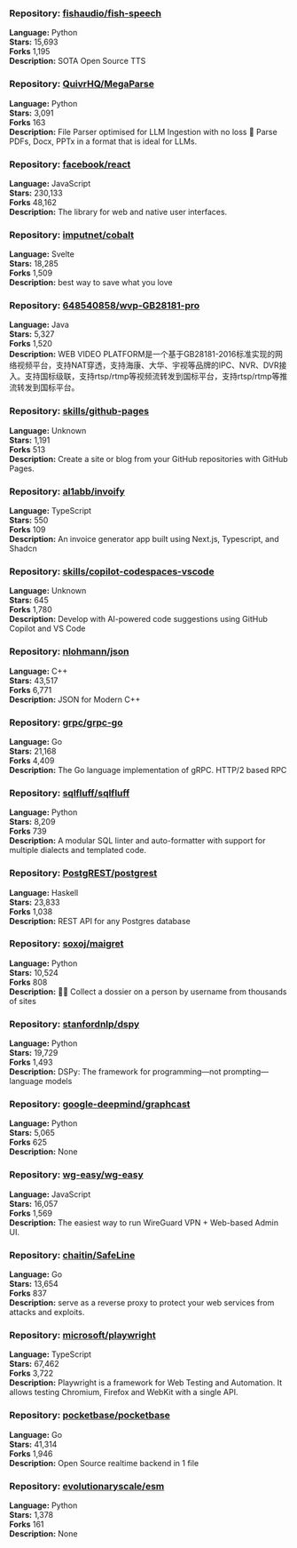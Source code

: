 ### **Repository:** [fishaudio/fish-speech](https://github.com/fishaudio/fish-speech)  

**Language:** Python  
**Stars:** 15,693  
**Forks** 1,195  
**Description:** SOTA Open Source TTS  

### **Repository:** [QuivrHQ/MegaParse](https://github.com/QuivrHQ/MegaParse)  

**Language:** Python  
**Stars:** 3,091  
**Forks** 163  
**Description:** File Parser optimised for LLM Ingestion with no loss 🧠 Parse PDFs, Docx, PPTx in a format that is ideal for LLMs.  

### **Repository:** [facebook/react](https://github.com/facebook/react)  

**Language:** JavaScript  
**Stars:** 230,133  
**Forks** 48,162  
**Description:** The library for web and native user interfaces.  

### **Repository:** [imputnet/cobalt](https://github.com/imputnet/cobalt)  

**Language:** Svelte  
**Stars:** 18,285  
**Forks** 1,509  
**Description:** best way to save what you love  

### **Repository:** [648540858/wvp-GB28181-pro](https://github.com/648540858/wvp-GB28181-pro)  

**Language:** Java  
**Stars:** 5,327  
**Forks** 1,520  
**Description:** WEB VIDEO PLATFORM是一个基于GB28181-2016标准实现的网络视频平台，支持NAT穿透，支持海康、大华、宇视等品牌的IPC、NVR、DVR接入。支持国标级联，支持rtsp/rtmp等视频流转发到国标平台，支持rtsp/rtmp等推流转发到国标平台。  

### **Repository:** [skills/github-pages](https://github.com/skills/github-pages)  

**Language:** Unknown  
**Stars:** 1,191  
**Forks** 513  
**Description:** Create a site or blog from your GitHub repositories with GitHub Pages.  

### **Repository:** [al1abb/invoify](https://github.com/al1abb/invoify)  

**Language:** TypeScript  
**Stars:** 550  
**Forks** 109  
**Description:** An invoice generator app built using Next.js, Typescript, and Shadcn  

### **Repository:** [skills/copilot-codespaces-vscode](https://github.com/skills/copilot-codespaces-vscode)  

**Language:** Unknown  
**Stars:** 645  
**Forks** 1,780  
**Description:** Develop with AI-powered code suggestions using GitHub Copilot and VS Code  

### **Repository:** [nlohmann/json](https://github.com/nlohmann/json)  

**Language:** C++  
**Stars:** 43,517  
**Forks** 6,771  
**Description:** JSON for Modern C++  

### **Repository:** [grpc/grpc-go](https://github.com/grpc/grpc-go)  

**Language:** Go  
**Stars:** 21,168  
**Forks** 4,409  
**Description:** The Go language implementation of gRPC. HTTP/2 based RPC  

### **Repository:** [sqlfluff/sqlfluff](https://github.com/sqlfluff/sqlfluff)  

**Language:** Python  
**Stars:** 8,209  
**Forks** 739  
**Description:** A modular SQL linter and auto-formatter with support for multiple dialects and templated code.  

### **Repository:** [PostgREST/postgrest](https://github.com/PostgREST/postgrest)  

**Language:** Haskell  
**Stars:** 23,833  
**Forks** 1,038  
**Description:** REST API for any Postgres database  

### **Repository:** [soxoj/maigret](https://github.com/soxoj/maigret)  

**Language:** Python  
**Stars:** 10,524  
**Forks** 808  
**Description:** 🕵️‍♂️ Collect a dossier on a person by username from thousands of sites  

### **Repository:** [stanfordnlp/dspy](https://github.com/stanfordnlp/dspy)  

**Language:** Python  
**Stars:** 19,729  
**Forks** 1,493  
**Description:** DSPy: The framework for programming—not prompting—language models  

### **Repository:** [google-deepmind/graphcast](https://github.com/google-deepmind/graphcast)  

**Language:** Python  
**Stars:** 5,065  
**Forks** 625  
**Description:** None  

### **Repository:** [wg-easy/wg-easy](https://github.com/wg-easy/wg-easy)  

**Language:** JavaScript  
**Stars:** 16,057  
**Forks** 1,569  
**Description:** The easiest way to run WireGuard VPN + Web-based Admin UI.  

### **Repository:** [chaitin/SafeLine](https://github.com/chaitin/SafeLine)  

**Language:** Go  
**Stars:** 13,654  
**Forks** 837  
**Description:** serve as a reverse proxy to protect your web services from attacks and exploits.  

### **Repository:** [microsoft/playwright](https://github.com/microsoft/playwright)  

**Language:** TypeScript  
**Stars:** 67,462  
**Forks** 3,722  
**Description:** Playwright is a framework for Web Testing and Automation. It allows testing Chromium, Firefox and WebKit with a single API.  

### **Repository:** [pocketbase/pocketbase](https://github.com/pocketbase/pocketbase)  

**Language:** Go  
**Stars:** 41,314  
**Forks** 1,946  
**Description:** Open Source realtime backend in 1 file  

### **Repository:** [evolutionaryscale/esm](https://github.com/evolutionaryscale/esm)  

**Language:** Python  
**Stars:** 1,378  
**Forks** 161  
**Description:** None  

